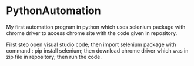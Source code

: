 # PythonAutomation
My first automation program in python which uses selenium package with chrome driver to access chrome site with the code given in repository.

First step open visual studio code;
then import selenium package with command : pip install selenium;
then download chrome driver which was in zip file in repository;
then run the code.

